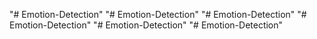 "# Emotion-Detection" 
"# Emotion-Detection" 
"# Emotion-Detection" 
"# Emotion-Detection" 
"# Emotion-Detection" 
"# Emotion-Detection" 
